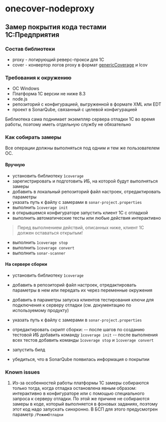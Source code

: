 # onecover-nodeproxy

## Замер покрытия кода тестами 1С:Предприятия

### Состав библиотеки

- proxy - логирующий реверс-прокси для 1С
- cover - конвертор логов proxy в формат [genericCoverage](https://docs.sonarqube.org/latest/analysis/generic-test/) и lcov

### Требования к окружению

- ОС Windows
- Платформа 1С версии не ниже 8.3
- node.js
- репозиторий с конфигурацией, выгруженной в формате XML или EDT
- проект в SonarQube, связанный с целевой конфигурацией

Библиотека сама поднимает экземпляр сервера отладки 1С во время работы, поэтому иметь отдельную службу не обязательно

### Как собирать замеры

Все операции должны выполняться под одним и тем же пользователем ОС.

#### Вручную

- установить библиотеку `1coverage`
- зарегистрировать и подготовить ИБ, на которой будут выполняться замеры
- добавить в локальный репозиторий файл настроек, отредактировать параметры
- указать путь к файлу с замерами в `sonar-project.properties`
- выполнить `1coverage init`
- в открывшемся конфигураторе запустить клиент 1С с отладкой
- выполнить автоматические тесты или любые действия интерактивно

> Перед выполнением действий, описанных ниже, клиент 1С должен оставаться открытым!

- выполнить `1coverage stop`
- выполнить `1coverage convert`
- выполнить `sonar-scanner`

#### На сервере сборки

- установить библиотеку `1coverage`
- добавить в репозиторий файл настроек, отредактировать параметры в нем или передать их через переменные окружения
- добавить в параметры запуска клиентов тестирования ключи для подключения к серверу отладки (см. документацию по используемому продукту)
- указать путь к файлу с замерами в `sonar-project.properties`

- отредактировать скрипт сборки:
    -- после шагов по созданию тестовой ИБ добавить команду `1coverage init`
    -- после выполнения всех тестов добавить команды `1coverage stop` и `1coverage convert`

- запустить билд

- убедиться, что в SonarQube появилась информация о покрытии

### Known issues

1) Из-за особенностей работы платформы 1С замеры собираются только тогда, когда отладка остановлена явным образом: интерактивно в конфигураторе или с помощью специального запроса к серверу отладки. По этой же причине не собираются замеры в коде, который выполняется в фоновых заданиях, поэтому этот код надо запускать синхронно. В БСП для этого предусмотрен параметр `/РежимОтладки`

